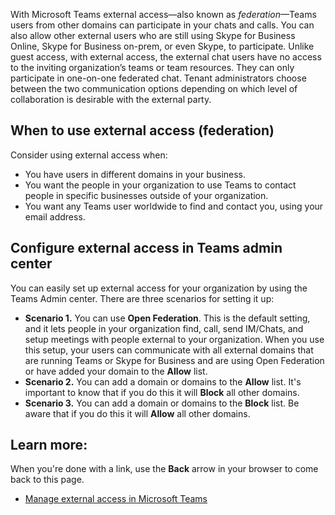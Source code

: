 With Microsoft Teams external access—also known as *federation*—Teams users from other domains can participate in your chats and calls. You can also allow other external users who are still using Skype for Business Online, Skype for Business on-prem, or even Skype, to participate. Unlike guest access, with external access, the external chat users have no access to the inviting organization’s teams or team resources. They can only participate in one-on-one federated chat. Tenant administrators choose between the two communication options depending on which level of collaboration is desirable with the external party.

## When to use external access (federation)

Consider using external access when:

- You have users in different domains in your business.
- You want the people in your organization to use Teams to contact people in specific businesses outside of your organization.
- You want any Teams user worldwide to find and contact you, using your email address.

## Configure external access in Teams admin center

You can easily set up external access for your organization by using the Teams Admin center. There are three scenarios for setting it up:

- **Scenario 1.** You can use **Open Federation**. This is the default setting, and it lets people in your organization find, call, send IM/Chats, and setup meetings with people external to your organization. When you use this setup, your users can communicate with all external domains that are running Teams or Skype for Business and are using Open Federation or have added your domain to the **Allow** list.
- **Scenario 2.** You can add a domain or domains to the **Allow** list. It's important to know that if you do this it will **Block** all other domains.
- **Scenario 3.** You can add a domain or domains to the **Block** list. Be aware that if you do this it will **Allow** all other domains.

## Learn more:

When you're done with a link, use the **Back** arrow in your browser to come back to this page.

- [Manage external access in Microsoft Teams](https://docs.microsoft.com/MicrosoftTeams/manage-external-access)

